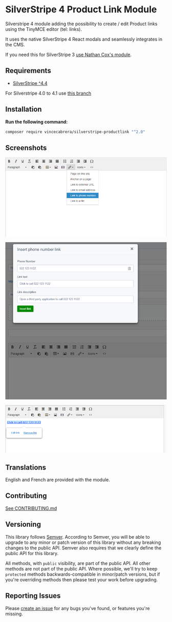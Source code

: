 # SilverStripe 4 Product Link Module 

Silverstripe 4 module adding the possibility to create / edit Product links using the TinyMCE editor (tel: links).

It uses the native SilverStripe 4 React modals and seamlessly integrates in the CMS.

If you need this for SilverStripe 3 [use Nathan Cox's module](https://github.com/nathancox/silverstripe-phonelink).

## Requirements

* [SilverStripe ^4.4](https://www.silverstripe.org/download)

For Silverstripe 4.0 to 4.1 use [this branch](https://github.com/VinceCabrera/silverstripe-productlink/tree/1.x)
## Installation

**Run the following command:**

```sh
composer require vincecabrera/silverstripe-productlink "^2.0"
```

## Screenshots

![Add link using dropdown](docs/images/add_link_screen_1.png "Add link using dropdown")

![Configure link](docs/images/add_link_screen_2.png "Configure link")

![Link added to editor](docs/images/add_link_screen_3.png "Link added to editor")

## Translations

English and French are provided with the module.

## Contributing

[See CONTRIBUTING.md](CONTRIBUTING.md)

## Versioning

This library follows [Semver](http://semver.org). According to Semver, you will be able to upgrade to any minor or patch version of this library without any breaking changes to the public API. Semver also requires that we clearly define the public API for this library.

All methods, with `public` visibility, are part of the public API. All other methods are not part of the public API. Where possible, we'll try to keep `protected` methods backwards-compatible in minor/patch versions, but if you're overriding methods then please test your work before upgrading.

## Reporting Issues

Please [create an issue](https://github.com/VinceCabrera/silverstripe-productlink/issues) for any bugs you've found, or features you're missing.

  
